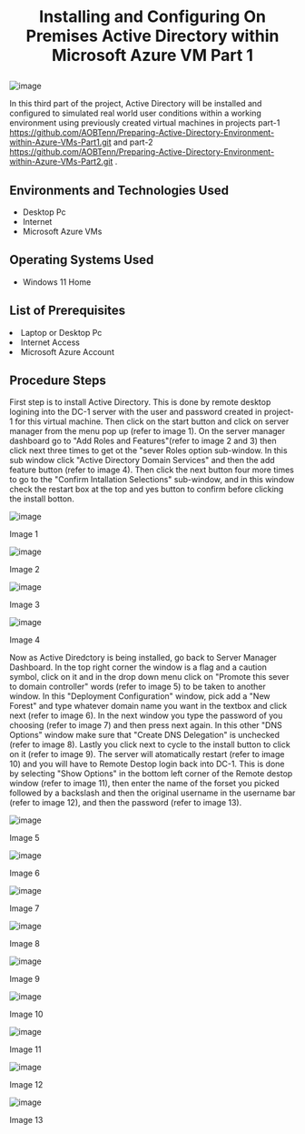 # <p align="center">Installing and Configuring On Premises Active Directory within Microsoft Azure VM Part 1
![image](https://github.com/user-attachments/assets/e4f41676-9505-49cf-82a1-c1ad2d5cf390)


In this third part of the project, Active Directory will be installed and configured to simulated real world user conditions within a working environment using previously created virtual machines in projects part-1 https://github.com/AOBTenn/Preparing-Active-Directory-Environment-within-Azure-VMs-Part1.git  and part-2 https://github.com/AOBTenn/Preparing-Active-Directory-Environment-within-Azure-VMs-Part2.git .<br />


<h2>Environments and Technologies Used</h2>

- Desktop Pc
- Internet
- Microsoft Azure VMs 

<h2>Operating Systems Used </h2>

- Windows 11 Home</b>

<h2>List of Prerequisites</h2

- Laptop or Desktop Pc                                                                                                                                 
- Internet Access
- Microsoft Azure Account

<h2>Procedure Steps</h2>

First step is to install Active Directory. This is done by remote desktop logining into the DC-1 server with the user and password created in project-1 for this virtual machine. Then click on the start button and click on server manager from the menu pop up (refer to image 1). On the server manager dashboard go to "Add Roles and Features"(refer to image 2 and 3) then click next three times to get ot the "sever Roles option sub-window. In this sub window click "Active Directory Domain Services" and then the add feature button (refer to image 4). Then click the next button four more times to go to the "Confirm Intallation Selections" sub-window, and in this window check the restart box at the top and yes button to confirm before clicking the install botton.

![image](https://github.com/user-attachments/assets/f96ee540-a3f5-4838-819d-52a921eccd39)
<p>Image 1
</p>

![image](https://github.com/user-attachments/assets/8535b58b-9377-459c-8399-75cfba35310b)
<p>Image 2
</p>

![image](https://github.com/user-attachments/assets/0a6446ac-f122-4815-8850-c18033632abf)
<p>Image 3
</p>

![image](https://github.com/user-attachments/assets/4da2dad9-e086-4376-bb25-527d5b85147c)
<p>Image 4
</p>


Now as Active Diredctory is being installed, go back to Server Manager Dashboard. In the top right corner the window is a flag and a caution symbol, click on it and in the drop down menu click on "Promote this sever to domain controller" words (refer to image 5) to be taken to another window. In this "Deployment Configuration" window, pick add a "New Forest" and type whatever domain name you want in the textbox and click next (refer to image 6). In the next window you type the password of you choosing (refer to image 7) and then press next again. In this other "DNS Options" window make sure that "Create DNS Delegation" is unchecked (refer to image 8). Lastly you click next to cycle to the install button to click on it (refer to image 9). The server will atomatically restart (refer to image 10) and you will have to Remote Destop login back into DC-1. This is done by selecting "Show Options" in the bottom left corner of the Remote destop window (refer to image 11), then enter the name of the forset you picked followed by a backslash and then the original username in the username bar (refer to image 12), and then the password (refer to image 13). 

![image](https://github.com/user-attachments/assets/370321dd-1b99-411e-b572-6a338c15806c)
<p>Image 5
</p>

![image](https://github.com/user-attachments/assets/8a72ba4f-d1ad-48e6-ab42-0e69c90cb757)
<p>Image 6
</p>

![image](https://github.com/user-attachments/assets/0da27eb7-dfe0-4cea-93ef-09557cf8261e)
<p>Image 7
</p>

![image](https://github.com/user-attachments/assets/9d314823-9ff3-4474-85ef-54f025fbc44e)
<p>Image 8
</p>

![image](https://github.com/user-attachments/assets/7dfe46d9-296e-4425-bfa1-803c1ef2d76d)
<p>Image 9
</p>

![image](https://github.com/user-attachments/assets/53c58aa7-86e6-4e30-b487-89142778f068)
<p>Image 10
</p>

![image](https://github.com/user-attachments/assets/e4b4cd22-c26d-4215-b073-d3048ec58e42)
<p>Image 11
</p>

![image](https://github.com/user-attachments/assets/264cb0cd-abf7-4e12-8ca0-ffc10c11c394)
<p>Image 12
</p>

![image](https://github.com/user-attachments/assets/1fd2144e-4f19-46dd-8b39-72b76fb47046)
<p>Image 13
</p>
<p>
</p>




